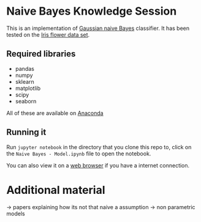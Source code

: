 # Naive Bayes Knowledge Session

This is an implementation of [Gaussian naive Bayes](https://en.wikipedia.org/wiki/Naive_Bayes_classifier#Gaussian_naive_Bayes) classifier. It has been tested on the [Iris flower data set](https://en.wikipedia.org/wiki/Iris_flower_data_set).

## Required libraries

* pandas 
* numpy
* sklearn
* matplotlib
* scipy
* seaborn

All of these are available on [Anaconda](https://www.continuum.io/downloads)


## Running it

Run `jupyter notebook` in the directory that you clone this repo to, click on
the `Naive Bayes - Model.ipynb` file to open the notebook.

You can also view it on a [web browser][1] if you have a internet connection.

# Additional material

-> papers explaining how its not that naive a assumption
-> non parametric models

[1]: http://nbviewer.jupyter.org/github/anantham/NaiveBayesKS/blob/master/Naive%20Bayes%20-%20Model.ipynb